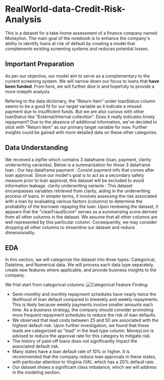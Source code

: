 # RealWorld-data-Credit-Risk-Analysis

This is a dataset for a take-home assessment of a finance company named Moneylion. The main goal of the notebook is to enhance the company's ability to identify loans at risk of default by creating a model that complements existing screening systems and reduces potential losses.

## Important Preparation

As per our objective, our model aim to serve as a complementary to the current screening system. We will narrow down our focus to loans that **have been funded**. From here, we will further dive in and hopefully to provide a more indepth analysis.

Refering to the data dictionary, the "Return Item" under loanStatus column seems to be a good fit for our target variable as it indicate a missed payment due to insufficient funds. But we are also curious with other loanStatus like "External/Internal collection". Does it really indicates timely repayment? Due to the absence of additional information, we've decided to stick with "Return Item" as our primary target variable for now. Further insights could be gained with more detailed data on these other categories.

## Data Understanding
We received a zipfile which contains 3 dataframe (loan, payment, clarity underwriting variavles). Below is a summarization for these 3 dataframe
loan : Our key dataframe 
payment : Consist payment info that comes after loan approval. Since our model's goal is to act as a secondary safety measure prior to loan approval, this dataset will be excluded to avoid information leakage.
clarity underwriting variavle : This dataset encompasses variables retrieved from clarity, aiding in the underwriting process of loans. In simpler terms, it involves assessing the risk associated with a loan by evaluating various factors (columns) to determine the probability of the borrower repaying the loan. Upon reviewing the dataset, it appears that the "clearFraudScore" serves as a summarizing score derived from all other columns in the dataset. We assume that all other columns are well represented by this particular column. Consequently, we may consider dropping all other columns to streamline our dataset and reduce dimensionality.

## EDA
In this section, we will categorize the dataset into three types: Categorical, Datetime, and Numerical data. We will process each data type separately, create new features where applicable, and provide business insights to the company.

We frist start from categorical columns:
![Categorical Feature](Money_Lion_Images/1.png)
Finding: 

- Semi-monthly and monthly repayment schedules have nearly twice the likelihood of loan default compared to biweekly and weekly repayments. This is likely because weekly payments involve smaller amounts each time. As a business strategy, the company should consider promoting more frequent repayment schedules to reduce the risk of loan defaults.
- We observed that lead costs between 25 and 50 are associated with the highest default risk. Upon further investigation, we found that these leads are categorized as "lead" in the lead type column. MoneyLion is advised to reduce the approval rate for this category to mitigate risk.
- The history of paid-off loans does not significantly impact the associated default risk.
- Many states have a loan default rate of 10% or higher. It is recommended that the company reduce loan approvals in these states, with particular attention to Virginia (VA), which has a 20% default rate.
- Our dataset shows a significant class imbalance, which we will address in the modeling section.

